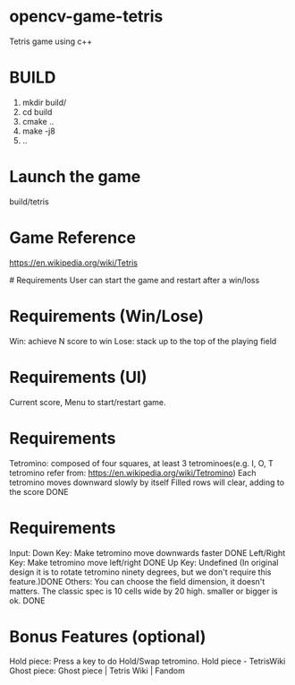 # opencv-game-tetris
Tetris game using c++


# BUILD
1. mkdir build/
2. cd build
3. cmake ..
4. make -j8
5. ..

# Launch the game
build/tetris

# Game Reference
https://en.wikipedia.org/wiki/Tetris

# Requirements
User can start the game and restart after a win/loss

# Requirements (Win/Lose)
Win: achieve N score to win
Lose: stack up to the top of the playing field

# Requirements (UI)
Current score, Menu to start/restart game.

# Requirements
Tetromino: composed of four squares, at least 3 tetrominoes(e.g. I, O, T tetromino refer from: https://en.wikipedia.org/wiki/Tetromino)
Each tetromino moves downward slowly by itself
Filled rows will clear, adding to the score
DONE

# Requirements
Input:
Down Key: Make tetromino move downwards faster DONE
Left/Right Key: Make tetromino move left/right DONE
Up Key: Undefined (In original design it is to rotate tetromino ninety degrees, but we don't require this feature.)DONE
Others:
You can choose the field dimension, it doesn't matters. The classic spec is 10 cells wide by 20 high. smaller or bigger is ok.
DONE
# Bonus Features (optional)
Hold piece: Press a key to do Hold/Swap tetromino. Hold piece - TetrisWiki 
Ghost piece: Ghost piece | Tetris Wiki | Fandom 